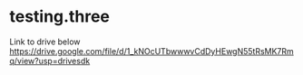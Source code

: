 # testing.three
Link to drive below https://drive.google.com/file/d/1_kNOcUTbwwwvCdDyHEwgN55tRsMK7Rmq/view?usp=drivesdk
